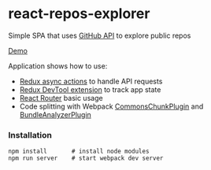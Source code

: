 # react-repos-explorer
Simple SPA that uses [GitHub API](https://developer.github.com/v3/) to explore public repos

[Demo](https://taras-d.github.io/react-repos-explorer)

Application shows how to use:
* [Redux async actions](http://redux.js.org/docs/advanced/AsyncActions.html) to handle API requests
* [Redux DevTool extension](https://github.com/zalmoxisus/redux-devtools-extension) to track app state
* [React Router](https://reacttraining.com/react-router/web/guides/quick-start) basic usage
* Code splitting with Webpack [CommonsChunkPlugin](https://webpack.js.org/guides/code-splitting-libraries/) 
and [BundleAnalyzerPlugin](https://www.npmjs.com/package/webpack-bundle-analyzer)

### Installation
```
npm install       # install node modules
npm run server    # start webpack dev server
```
